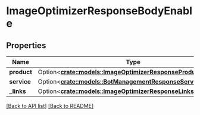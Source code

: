 # ImageOptimizerResponseBodyEnable

## Properties

Name | Type | Description | Notes
------------ | ------------- | ------------- | -------------
**product** | Option<[**crate::models::ImageOptimizerResponseProductProduct**](ImageOptimizerResponseProductProduct.md)> |  | 
**service** | Option<[**crate::models::BotManagementResponseServiceService**](BotManagementResponseServiceService.md)> |  | 
**_links** | Option<[**crate::models::ImageOptimizerResponseLinksLinks**](ImageOptimizerResponseLinksLinks.md)> |  | 

[[Back to API list]](../README.md#documentation-for-api-endpoints) [[Back to README]](../README.md)


